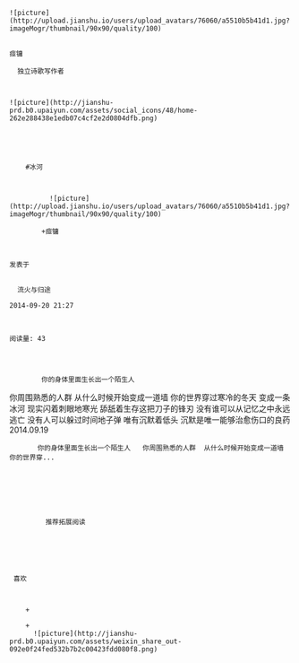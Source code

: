 
    
  
    ![picture](http://upload.jianshu.io/users/upload_avatars/76060/a5510b5b41d1.jpg?imageMogr/thumbnail/90x90/quality/100)
    

    痖镛
  
      独立诗歌写作者

  
  
    ![picture](http://jianshu-prd.b0.upaiyun.com/assets/social_icons/48/home-262e288438e1edb07c4cf2e2d0804dfb.png)
  


    
      
        #冰河
        
          
            
              ![picture](http://upload.jianshu.io/users/upload_avatars/76060/a5510b5b41d1.jpg?imageMogr/thumbnail/90x90/quality/100)
            
            +痖镛
        
        
    
    发表于 

    
      流火与归途

    2014-09-20 21:27

    

    阅读量: 43
  


        
            你的身体里面生长出一个陌生人

  你周围熟悉的人群
  从什么时候开始变成一道墙
  你的世界穿过寒冷的冬天
  变成一条冰河
  现实闪着刺眼地寒光
  舔舐着生存这把刀子的锋刃
  没有谁可以从记忆之中永远逃亡
  没有人可以躲过时间地子弹
  唯有沉默着低头
  沉默是唯一能够治愈伤口的良药
  2014.09.19

        
           你的身体里面生长出一个陌生人   你周围熟悉的人群  从什么时候开始变成一道墙  你的世界穿...
      
    
    
      
      
      
          
             推荐拓展阅读
        
      
    
    
      
          
     喜欢

      
      
        +
                  
        +
          ![picture](http://jianshu-prd.b0.upaiyun.com/assets/weixin_share_out-092e0f24fed532b7b2c00423fdd080f8.png)
        
      
    
  


